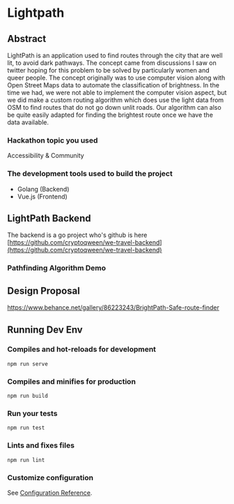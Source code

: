 # Lightpath

## Abstract
LightPath is an application used to find routes through the city that are well lit, to avoid dark pathways. The concept came from discussions I saw on twitter hoping for this problem to be solved by particularly women and queer people. The concept originally was to use computer vision along with Open Street Maps data to automate the classification of brightness. In the time we had, we were not able to implement the computer vision aspect, but we did make a custom routing algorithm which does use the light data from OSM to find routes that do not go down unlit roads. Our algorithm can also be quite easily adapted for finding the brightest route once we have the data available.

### Hackathon topic you used
Accessibility & Community

### The development tools used to build the project
- Golang (Backend)
- Vue.js (Frontend)

## LightPath Backend
The backend is a go project who's github is here [https://github.com/cryptoqween/we-travel-backend](https://github.com/cryptoqween/we-travel-backend)

### Pathfinding Algorithm Demo

## Design Proposal
https://www.behance.net/gallery/86223243/BrightPath-Safe-route-finder


## Running Dev Env
### Compiles and hot-reloads for development
```
npm run serve
```

### Compiles and minifies for production
```
npm run build
```

### Run your tests
```
npm run test
```

### Lints and fixes files
```
npm run lint
```

### Customize configuration
See [Configuration Reference](https://cli.vuejs.org/config/).
